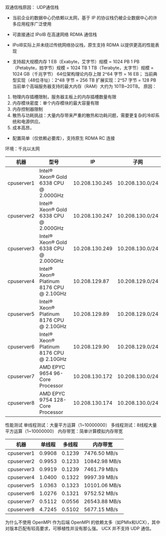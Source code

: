 双通信栈原因：
UDP通信栈
- 当前企业的数据中心仍依赖以太网，基于 IP 的协议栈仍被企业数据中心的许多应用程序广泛使用
- 可直接通过 IPoIB 在高速网络
RDMA 通信栈
- IPoIB实际上并未绕过传统网络协议栈，原生支持 RDMA 以提供更高的性能表现

- 支持超大规模内存
1 EB（Exabyte，艾字节）规模 = 1024 PB
1 PB（Petabyte，拍字节）规模 = 1024 TB
1 TB（Terabyte，太字节）规模 = 1024 GB（千兆字节）
64位架构理论内存上限 2^64 字节 = 16 EB；
当前典型实现（48位寻址）：2^48 字节 = 256 TB
扩展实现：2^57 字节 = 128 PB
当前单个高端服务器支持的最大内存（RAM）大约为 10TB~20TB。
原因：
1. 物理内存插槽限制，服务器主板上的内存插槽数量有限
2. 内存模块密度：单个内存模块的最大容量有限
3. 内存控制器限制
4. 散热与功耗挑战：大量内存带来严重的散热和功耗问题，需要更复杂的冷却系统和电源供应。
5. 成本高昂，

- 配置简单（仅依赖必要库），支持原生 RDMA RC 连接


环境：千兆以太网

| 机器         | 型号                                       | IP             | 子网              |
| ---------- | ---------------------------------------- | -------------- | --------------- |
| cpuserver1 | Intel® Xeon® Gold 6338 CPU @ 2.000GHz    | 10.208.130.245 | 10.208.130.0/24 |
| cpuserver2 | Intel® Xeon® Gold 6338 CPU @ 2.000GHz    | 10.208.130.247 | 10.208.130.0/24 |
| cpuserver3 | Intel® Xeon® Gold 6338 CPU @ 2.000GHz    | 10.208.130.249 | 10.208.130.0/24 |
| cpuserver4 | Intel® Xeon® Platinum 8176 CPU @ 2.10GHz | 10.208.129.87  | 10.208.129.0/24 |
| cpuserver5 | Intel® Xeon® Platinum 8176 CPU @ 2.10GHz | 10.208.129.89  | 10.208.129.0/24 |
| cpuserver6 | Intel® Xeon® Platinum 8176 CPU @ 2.10GHz | 10.208.129.90  | 10.208.129.0/24 |
| cpuserver7 | AMD EPYC 9654 96-Core Processor          | 10.208.130.172 | 10.208.130.0/24 |
| cpuserver8 | AMD EPYC 9754 128-Core Processor         | 10.208.130.174 | 10.208.130.0/24 |
性能测试
单线程测试：大量平方运算（1~10000000）
多线程测试：8线程大量平方运算（1~10000000）
内存带宽：简单计算模拟内存带宽

| 机器         | 单线程    | 多线程    | 内存带宽          |
| ---------- | ------ | ------ | ------------- |
| cpuserver1 | 0.9908 | 0.1239 | 7476.50 MB/s  |
| cpuserver2 | 0.9953 | 0.1233 | 10842.98 MB/s |
| cpuserver3 | 0.9919 | 0.1239 | 7461.79 MB/s  |
| cpuserver4 | 1.0400 | 0.1322 | 9997.39 MB/s  |
| cpuserver5 | 1.0363 | 0.1323 | 10101.06 MB/s |
| cpuserver6 | 1.0276 | 0.1321 | 9752.52 MB/s  |
| cpuserver7 | 0.5112 | 0.0556 | 26543.88 MB/s |
| cpuserver8 | 4.7245 | 0.5102 | 5677.15 MB/s  |

为什么不使用 OpenMPI 作为后端
OpenMPI 的依赖太多（如PMIx和UCX），其中对版本匹配有较高要求，可移植性并没有那么强。
UCX 并不支持 UDP 通信。



